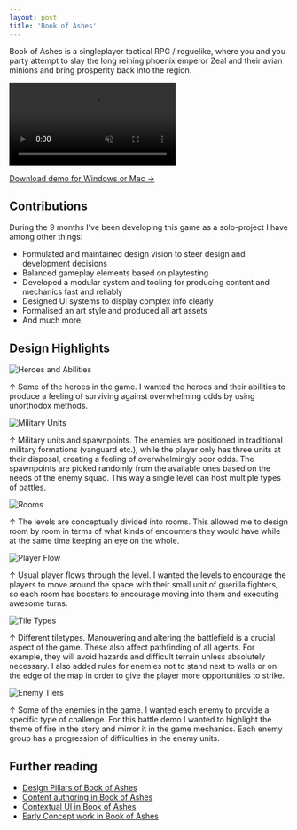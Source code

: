 ```yaml
---
layout: post
title: 'Book of Ashes'
---
```


Book of Ashes is a singleplayer tactical RPG / roguelike, where you and you party attempt to slay the long reining phoenix emperor Zeal and their avian minions and bring prosperity back into the region.

<video src="/assets/video/BookOfAshes_trailer.mp4" autoplay loop muted playsinline></video>

<div class="blocklink">
<a href="https://drive.google.com/drive/folders/1OuV8T9D9gjhHUOHwY3BP9Brf7KXv9ttm?usp=drive_link" target="_blank">Download demo for Windows or Mac →</a></div>

## Contributions
During the 9 months I've been developing this game as a solo-project I have among other things:

- Formulated and maintained design vision to steer design and development decisions
- Balanced gameplay elements based on playtesting
- Developed a modular system and tooling for producing content and mechanics fast and reliably
- Designed UI systems to display complex info clearly
- Formalised an art style and produced all art assets
- And much more.

## Design Highlights

![Heroes and Abilities](../assets/img/projects/BookOfAshes/HeroesAndAbilities.png)
<div class="small"> ↑ Some of the heroes in the game. I wanted the heroes and their abilities to produce a feeling of surviving against overwhelming odds by using unorthodox methods. </div>

![Military Units](../assets/img/projects/BookOfAshes/MilitaryUnits.png)
<div class="small"> ↑ Military units and spawnpoints. The enemies are positioned in traditional military formations (vanguard etc.), while the player only has three units at their disposal, creating a feeling of overwhelmingly poor odds. The spawnpoints are picked randomly from the available ones based on the needs of the enemy squad. This way a single level can host multiple types of battles. </div>

![Rooms](../assets/img/projects/BookOfAshes/Rooms.png)
<div class="small"> ↑ The levels are conceptually divided into rooms. This allowed me to design room by room in terms of what kinds of encounters they would have while at the same time keeping an eye on the whole.</div>

![Player Flow](../assets/img/projects/BookOfAshes/PlayerFlow.png)
<div class="small"> ↑ Usual player flows through the level. I wanted the levels to encourage the players to move around the space with their small unit of guerilla fighters, so each room has boosters to encourage moving into them and executing awesome turns.</div>

![Tile Types](../assets/img/projects/BookOfAshes/tileTypes.png)
<div class="small"> ↑ Different tiletypes. Manouvering and altering the battlefield is a crucial aspect of the game. These also affect pathfinding of all agents. For example, they will avoid hazards and difficult terrain unless absolutely necessary. I also added rules for enemies not to stand next to walls or on the edge of the map in order to give the player more opportunities to strike. </div>

![Enemy Tiers](../assets/img/projects/BookOfAshes/EnemyTiers.png)
<div class="small"> ↑ Some of the enemies in the game. I wanted each enemy to provide a specific type of challenge. For this battle demo I wanted to highlight the theme of fire in the story and mirror it in the game mechanics. Each enemy group has a progression of difficulties in the enemy units. </div>

## Further reading
- [Design Pillars of Book of Ashes](/BOA-design-pillars)
- [Content authoring in Book of Ashes](/BOA-tooling)
- [Contextual UI in Book of Ashes](/BOA-UI)
- [Early Concept work in Book of Ashes](/BOA-early-concepts)